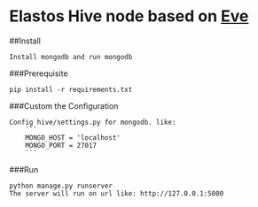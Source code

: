 Elastos Hive node based on [Eve](https://docs.python-eve.org/)
===

##Install

    Install mongodb and run mongodb

###Prerequisite

	pip install -r requirements.txt

###Custom the Configuration
	
	Config hive/settings.py for mongodb. like:
        ```
        MONGO_HOST = 'localhost'
        MONGO_PORT = 27017
        ```

###Run

	python manage.py runserver
	The server will run on url like: http://127.0.0.1:5000

